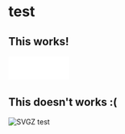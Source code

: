 # test

## This works!
![SVG test](footer__copyright-logo_lang_ru.svg)

## This doesn't works :(
![SVGZ test](footer__copyright-logo_lang_ru.svgz)
